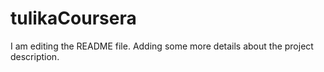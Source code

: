 # tulikaCoursera
I am editing the README file. Adding some more details about the project description.
